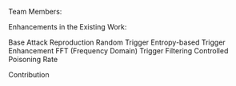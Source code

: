 Team Members: 

Enhancements in the Existing Work: 

Base Attack Reproduction
Random Trigger 
Entropy-based Trigger Enhancement
FFT (Frequency Domain) Trigger Filtering
Controlled Poisoning Rate


Contribution
